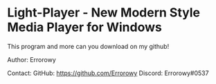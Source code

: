 # Light-Player - New Modern Style Media Player for Windows
This program and more can you download on my github!



Author: Errorowy

Contact:
GitHub: https://github.com/Errorowy
Discord: Errorowy#0537

